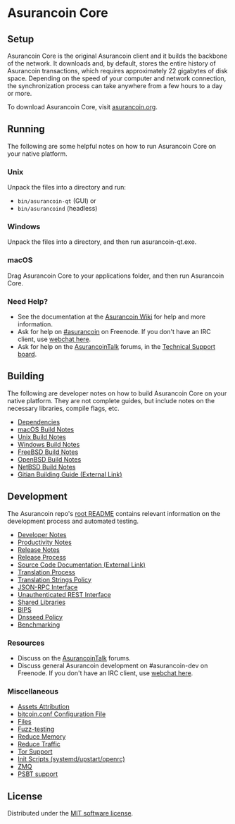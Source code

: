 Asurancoin Core
=============

Setup
---------------------
Asurancoin Core is the original Asurancoin client and it builds the backbone of the network. It downloads and, by default, stores the entire history of Asurancoin transactions, which requires approximately 22 gigabytes of disk space. Depending on the speed of your computer and network connection, the synchronization process can take anywhere from a few hours to a day or more.

To download Asurancoin Core, visit [asurancoin.org](https://asurancoin.org/).

Running
---------------------
The following are some helpful notes on how to run Asurancoin Core on your native platform.

### Unix

Unpack the files into a directory and run:

- `bin/asurancoin-qt` (GUI) or
- `bin/asurancoind` (headless)

### Windows

Unpack the files into a directory, and then run asurancoin-qt.exe.

### macOS

Drag Asurancoin Core to your applications folder, and then run Asurancoin Core.

### Need Help?

* See the documentation at the [Asurancoin Wiki](https://asurancoin.info/) for help and more information.
* Ask for help on [#asurancoin](https://webchat.freenode.net/#asurancoin) on Freenode. If you don't have an IRC client, use [webchat here](https://webchat.freenode.net/#asurancoin).
* Ask for help on the [AsurancoinTalk](https://asurancointalk.io/) forums, in the [Technical Support board](https://asurancointalk.io/c/technical-support).

Building
---------------------
The following are developer notes on how to build Asurancoin Core on your native platform. They are not complete guides, but include notes on the necessary libraries, compile flags, etc.

- [Dependencies](dependencies.md)
- [macOS Build Notes](build-osx.md)
- [Unix Build Notes](build-unix.md)
- [Windows Build Notes](build-windows.md)
- [FreeBSD Build Notes](build-freebsd.md)
- [OpenBSD Build Notes](build-openbsd.md)
- [NetBSD Build Notes](build-netbsd.md)
- [Gitian Building Guide (External Link)](https://github.com/bitcoin-core/docs/blob/master/gitian-building.md)

Development
---------------------
The Asurancoin repo's [root README](/README.md) contains relevant information on the development process and automated testing.

- [Developer Notes](developer-notes.md)
- [Productivity Notes](productivity.md)
- [Release Notes](release-notes.md)
- [Release Process](release-process.md)
- [Source Code Documentation (External Link)](https://doxygen.bitcoincore.org/)
- [Translation Process](translation_process.md)
- [Translation Strings Policy](translation_strings_policy.md)
- [JSON-RPC Interface](JSON-RPC-interface.md)
- [Unauthenticated REST Interface](REST-interface.md)
- [Shared Libraries](shared-libraries.md)
- [BIPS](bips.md)
- [Dnsseed Policy](dnsseed-policy.md)
- [Benchmarking](benchmarking.md)

### Resources
* Discuss on the [AsurancoinTalk](https://asurancointalk.io/) forums.
* Discuss general Asurancoin development on #asurancoin-dev on Freenode. If you don't have an IRC client, use [webchat here](https://webchat.freenode.net/#asurancoin-dev).

### Miscellaneous
- [Assets Attribution](assets-attribution.md)
- [bitcoin.conf Configuration File](bitcoin-conf.md)
- [Files](files.md)
- [Fuzz-testing](fuzzing.md)
- [Reduce Memory](reduce-memory.md)
- [Reduce Traffic](reduce-traffic.md)
- [Tor Support](tor.md)
- [Init Scripts (systemd/upstart/openrc)](init.md)
- [ZMQ](zmq.md)
- [PSBT support](psbt.md)

License
---------------------
Distributed under the [MIT software license](/COPYING).
